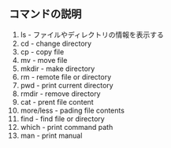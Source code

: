 ## コマンドの説明

1. ls - ファイルやディレクトリの情報を表示する
1. cd - change directory 
1. cp - copy file
1. mv - move file
1. mkdir - make directory
1. rm - remote file or directory
1. pwd - print current directory
1. rmdir - remove directory
1. cat - prent file content
1. more/less - pading file contents
1. find - find file or directory
1. which - print command path
1. man - print manual

